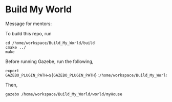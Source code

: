 # Build My World

Message for mentors: <br>

To build this repo, run
```
cd /home/workspace/Build_My_World/build
cmake ../
make
```
Before running Gazebe, run the following,
```
export GAZEBO_PLUGIN_PATH=${GAZEBO_PLUGIN_PATH}:/home/workspace/Build_My_World/build/
```
Then,
```
gazebo /home/workspace/Build_My_World/world/myHouse
```